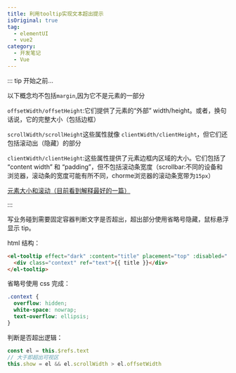 ```yaml
---
title: 利用tooltip实现文本超出提示
isOriginal: true
tag:
  - elementUI
  - vue2
category:
  - 开发笔记
  - Vue
---
```


::: tip 开始之前...

以下概念均不包括`margin`,因为它不是元素的一部分

`offsetWidth/offsetHeight`:它们提供了元素的“外部” width/height。或者，换句话说，它的完整大小（包括边框）

`scrollWidth/scrollHeight`这些属性就像 `clientWidth/clientHeight`，但它们还包括滚动出（隐藏）的部分

`clientWidth/clientHeight`:这些属性提供了元素边框内区域的大小。它们包括了 “content width” 和 “padding”，但不包括滚动条宽度（scrollbar:不同的设备和浏览器，滚动条的宽度可能有所不同，chorme浏览器的滚动条宽带为`15px`）

[元素大小和滚动（目前看到解释最好的一篇）](https://zh.javascript.info/size-and-scroll#offsetwidthheight)

:::

写业务碰到需要固定容器判断文字是否超出，超出部分使用省略号隐藏，鼠标悬浮显示 tip。

html 结构：

```html
<el-tooltip effect="dark" :content="title" placement="top" :disabled="!show">
  <div class="context" ref="text">{{ title }}</div>
</el-tooltip>
```

省略号使用 css 完成：

```css
.context {
  overflow: hidden;
  white-space: nowrap;
  text-overflow: ellipsis;
}
```

判断是否超出逻辑：

```js
const el = this.$refs.text
// 大于即超出可视区
this.show = el && el.scrollWidth > el.offsetWidth
```

 
